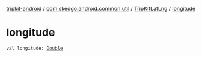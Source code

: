 [tripkit-android](../../index.md) / [com.skedgo.android.common.util](../index.md) / [TripKitLatLng](index.md) / [longitude](./longitude.md)

# longitude

`val longitude: `[`Double`](https://kotlinlang.org/api/latest/jvm/stdlib/kotlin/-double/index.html)